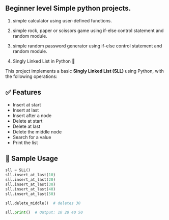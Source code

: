 ## Beginner level Simple python projects.

1) simple calculator using user-defined functions.

2) simple rock, paper or scissors game using if-else control statement and random module.

3) simple random password generator using if-else control statement and random module.

4) Singly Linked List in Python 🐍

  This project implements a basic **Singly Linked List (SLL)** using Python, with the following operations:

  ## ✅ Features

  - Insert at start
  - Insert at last
  - Insert after a node
  - Delete at start
  - Delete at last
  - Delete the middle node
  - Search for a value
  - Print the list

 ## 🧪 Sample Usage

  ```python
  sll = SLL()
  sll.insert_at_last(10)
  sll.insert_at_last(20)
  sll.insert_at_last(30)
  sll.insert_at_last(40)
  sll.insert_at_last(50)

  sll.delete_middle()  # deletes 30

sll.print()  # Output: 10 20 40 50

       
